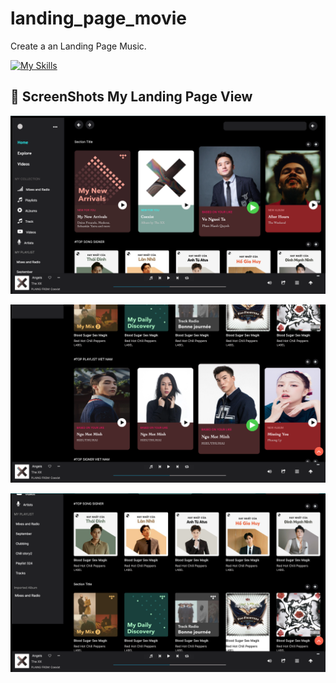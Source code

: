 # landing_page_movie
Create a an Landing Page Music.

[![My Skills](https://skillicons.dev/icons?i=figma,html,css,js=light)](https://skillicons.dev)


## 📸 ScreenShots My Landing Page View

![Alt text](/day4_landing_page_movies/assets/img/imgGit/page_3.png)

![Alt text](/day4_landing_page_movies/assets/img/imgGit/page_2.png)

![Alt text](/day4_landing_page_movies/assets/img/imgGit/page_1.png)
